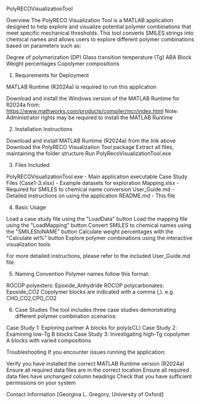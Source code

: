 PolyRECOVisualizationTool

Overview
The PolyRECO Visualization Tool is a MATLAB application designed to help explore and visualize potential polymer combinations that meet specific mechanical thresholds. This tool converts SMILES strings into chemical names and allows users to explore different polymer combinations based on parameters such as:

Degree of polymerization (DP)
Glass transition temperature (Tg)
ABA Block Weight percentages
Copolymer compositions

1. Requirements for Deployment

MATLAB Runtime (R2024a) is required to run this application

Download and install the Windows version of the MATLAB Runtime for R2024a from:
https://www.mathworks.com/products/compiler/mcr/index.html
Note: Administrator rights may be required to install the MATLAB Runtime
      
2. Installation Instructions

Download and install MATLAB Runtime (R2024a) from the link above
Download the PolyRECO Visualization Tool package
Extract all files, maintaining the folder structure
Run PolyRecoVisualizationTool.exe

3. Files Included

PolyRECOVisualizationTool.exe - Main application executable
Case Study Files (Case1-3.xlsx) - Example datasets for exploration
Mapping.xlsx - Required for SMILES to chemical name conversion
User_Guide.md - Detailed instructions on using the application
README.md - This file

4. Basic Usage

Load a case study file using the "LoadData" button
Load the mapping file using the "LoadMapping" button
Convert SMILES to chemical names using the "SMILEStoNAME" button
Calculate weight percentages with the "Calculate wt%" button
Explore polymer combinations using the interactive visualization tools

For more detailed instructions, please refer to the included User_Guide.md file.

5. Naming Convention
Polymer names follow this format:

ROCOP polyesters: Epoxide_Anhydride
ROCOP polycarbonates: Epoxide_CO2
Copolymer blocks are indicated with a comma (,). e.g. CHO_CO2,CPO_CO2

6. Case Studies
The tool includes three case studies demonstrating different polymer combination scenarios:

Case Study 1: Exploring partner A blocks for poly(εCL)
Case Study 2: Examining low-Tg B blocks
Case Study 3: Investigating high-Tg copolymer A blocks with varied compositions

Troubleshooting
If you encounter issues running the application:

Verify you have installed the correct MATLAB Runtime version (R2024a)
Ensure all required data files are in the correct location
Ensure all required data files have unchanged column headings
Check that you have sufficient permissions on your system

Contact Information
[Georgina L. Gregory, University of Oxford]
